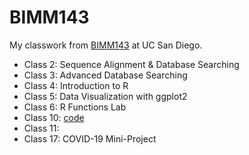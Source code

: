 # BIMM143


My classwork from [BIMM143](https://bioboot.github.io/bimm143_W23/) at UC San Diego.

- Class 2: Sequence Alignment & Database Searching
- Class 3: Advanced Database Searching
- Class 4: Introduction to R 
- Class 5: Data Visualization with ggplot2
- Class 6: R Functions Lab
- Class 10: [code](https://github.com/avn009/BIMM143_github/blob/main/Class10/Class10.qmd)
- Class 11: 
- Class 17: COVID-19 Mini-Project
